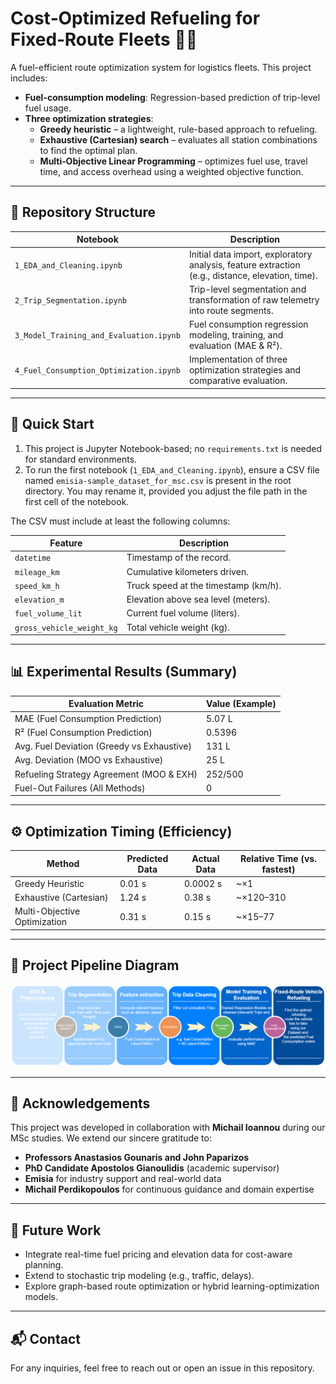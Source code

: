 # Cost‑Optimized Refueling for Fixed‑Route Fleets 🚚⛽

A fuel-efficient route optimization system for logistics fleets. This project includes:

- **Fuel-consumption modeling**: Regression-based prediction of trip-level fuel usage.
- **Three optimization strategies**:
  - **Greedy heuristic** – a lightweight, rule-based approach to refueling.
  - **Exhaustive (Cartesian) search** – evaluates all station combinations to find the optimal plan.
  - **Multi‑Objective Linear Programming** – optimizes fuel use, travel time, and access overhead using a weighted objective function.

---

## 📂 Repository Structure

| Notebook | Description |
|---------|-------------|
| `1_EDA_and_Cleaning.ipynb` | Initial data import, exploratory analysis, feature extraction (e.g., distance, elevation, time). |
| `2_Trip_Segmentation.ipynb` | Trip-level segmentation and transformation of raw telemetry into route segments. |
| `3_Model_Training_and_Evaluation.ipynb` | Fuel consumption regression modeling, training, and evaluation (MAE & R²). |
| `4_Fuel_Consumption_Optimization.ipynb` | Implementation of three optimization strategies and comparative evaluation. |

---

## 🚀 Quick Start

1. This project is Jupyter Notebook-based; no `requirements.txt` is needed for standard environments.
2. To run the first notebook (`1_EDA_and_Cleaning.ipynb`), ensure a CSV file named `emisia-sample_dataset_for_msc.csv` is present in the root directory. You may rename it, provided you adjust the file path in the first cell of the notebook.

The CSV must include at least the following columns:

| Feature | Description |
|---------|-------------|
| `datetime` | Timestamp of the record. |
| `mileage_km` | Cumulative kilometers driven. |
| `speed_km_h` | Truck speed at the timestamp (km/h). |
| `elevation_m` | Elevation above sea level (meters). |
| `fuel_volume_lit` | Current fuel volume (liters). |
| `gross_vehicle_weight_kg` | Total vehicle weight (kg). |

---

## 📊 Experimental Results (Summary)

| Evaluation Metric                          | Value (Example) |
|-------------------------------------------|-----------------|
| MAE (Fuel Consumption Prediction)          | 5.07 L         |
| R² (Fuel Consumption Prediction)           | 0.5396          |
| Avg. Fuel Deviation (Greedy vs Exhaustive) | 131 L           |
| Avg. Deviation (MOO vs Exhaustive)         | 25 L            |
| Refueling Strategy Agreement (MOO & EXH)   | 252/500         |
| Fuel-Out Failures (All Methods)            | 0               |


---

## ⚙️ Optimization Timing (Efficiency)

| Method                      | Predicted Data | Actual Data | Relative Time (vs. fastest) |
|----------------------------|----------------|-------------|-----------------------------|
| Greedy Heuristic           | 0.01 s         | 0.0002 s    | ~×1                         |
| Exhaustive (Cartesian)     | 1.24 s         | 0.38 s      | ~×120–310                   |
| Multi-Objective Optimization | 0.31 s       | 0.15 s      | ~×15–77                     |

---

## 📸 Project Pipeline Diagram

![Pipeline Overview](assets/pipelineOverview.png)


---

## 🙏 Acknowledgements

This project was developed in collaboration with **Michail Ioannou** during our MSc studies. We extend our sincere gratitude to:


- **Professors Anastasios Gounaris and John Paparizos**
- **PhD Candidate Apostolos Gianoulidis** (academic supervisor)
- **Emisia** for industry support and real-world data
- **Michail Perdikopoulos** for continuous guidance and domain expertise

---

## 🔭 Future Work

- Integrate real-time fuel pricing and elevation data for cost-aware planning.
- Extend to stochastic trip modeling (e.g., traffic, delays).
- Explore graph-based route optimization or hybrid learning-optimization models.

---

## 📬 Contact

For any inquiries, feel free to reach out or open an issue in this repository.
